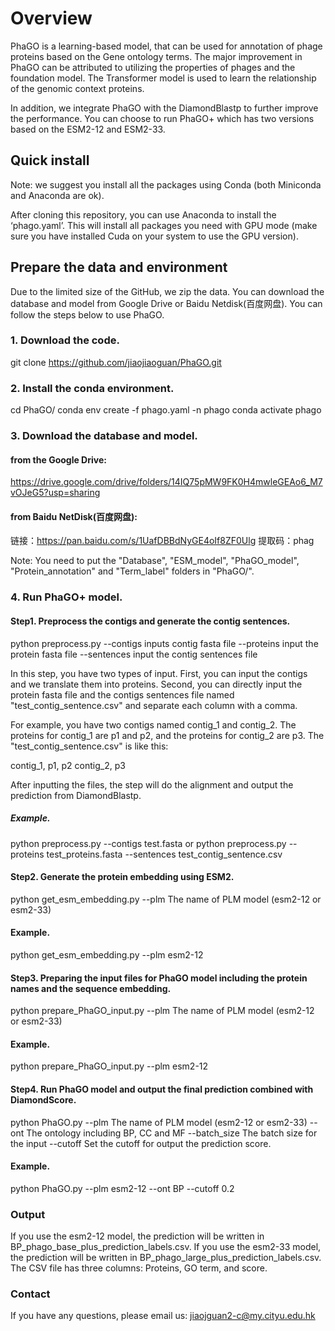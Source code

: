 # Overview

PhaGO is a learning-based model, that can be used for annotation of phage proteins based on the Gene ontology terms. The major improvement in PhaGO can be attributed to utilizing the properties of phages and the foundation model. The Transformer model is used to learn the relationship of the genomic context proteins.

In addition, we integrate PhaGO with the DiamondBlastp to further improve the performance. You can choose to run PhaGO+ which has two versions based on the ESM2-12 and ESM2-33.

## Quick install
Note: we suggest you install all the packages using Conda (both Miniconda and Anaconda are ok).

After cloning this repository, you can use Anaconda to install the ‘phago.yaml’. This will install all packages you need with GPU mode (make sure you have installed Cuda on your system to use the GPU version).


## Prepare the data and environment
Due to the limited size of the GitHub, we zip the data. You can download the database and model from Google Drive or Baidu Netdisk(百度网盘). You can follow the steps below to use PhaGO.

### 1. Download the code.
   git clone https://github.com/jiaojiaoguan/PhaGO.git
   
### 2. Install the conda environment.

   cd PhaGO/
   conda env create -f phago.yaml -n phago
   conda activate phago
   
### 3. Download the database and model.
  #### from the Google Drive:
  https://drive.google.com/drive/folders/14IQ75pMW9FK0H4mwleGEAo6_M7vOJeG5?usp=sharing
  
  #### from Baidu NetDisk(百度网盘):
  链接：https://pan.baidu.com/s/1UafDBBdNyGE4oIf8ZF0Ulg 
  提取码：phag
  
  Note: You need to put the "Database", "ESM_model", "PhaGO_model", "Protein_annotation" and "Term_label" folders in "PhaGO/".
  
### 4. Run PhaGO+ model.

#### Step1. Preprocess the contigs and generate the contig sentences.

   python preprocess.py 
                     --contigs inputs contig fasta file
                     --proteins input the protein fasta file
                     --sentences input the contig sentences file
                     
In this step, you have two types of input. First, you can input the contigs and we translate them into proteins. Second, you can directly input the protein fasta file and the contigs sentences file named "test_contig_sentence.csv" and separate each column with a comma.

For example, you have two contigs named contig_1 and contig_2. The proteins for contig_1 are p1 and p2, and the proteins for contig_2 are p3. The "test_contig_sentence.csv" is like this:

   contig_1, p1, p2
   contig_2, p3

After inputting the files, the step will do the alignment and output the prediction from DiamondBlastp.
    
##### Example.

   python preprocess.py --contigs test.fasta
   or 
   python preprocess.py --proteins test_proteins.fasta --sentences test_contig_sentence.csv
    
#### Step2. Generate the protein embedding using ESM2.

   python get_esm_embedding.py 
                  --plm The name of PLM model (esm2-12 or esm2-33)
                     
#### Example.

   python get_esm_embedding.py --plm esm2-12 

    
#### Step3. Preparing the input files for PhaGO model including the protein names and the sequence embedding.

   python prepare_PhaGO_input.py 
                 --plm The name of PLM model (esm2-12 or esm2-33)
                    
#### Example.

   python prepare_PhaGO_input.py --plm esm2-12
  
#### Step4. Run PhaGO model and output the final prediction combined with DiamondScore.

   python PhaGO.py 
                    --plm The name of PLM model (esm2-12 or esm2-33)
                    --ont The ontology including BP, CC and MF
                    --batch_size The batch size for the input
                    --cutoff  Set the cutoff for output the prediction score. 
                    
#### Example.
   python PhaGO.py --plm esm2-12 --ont BP --cutoff 0.2

### Output

If you use the esm2-12 model, the prediction will be written in BP_phago_base_plus_prediction_labels.csv.
If you use the esm2-33 model, the prediction will be written in BP_phago_large_plus_prediction_labels.csv.
The CSV file has three columns: Proteins, GO term, and score.
   

### Contact 
If you have any questions, please email us: jiaojguan2-c@my.cityu.edu.hk
